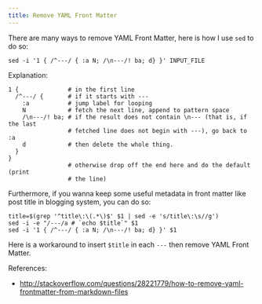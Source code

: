 ```yaml
---
title: Remove YAML Front Matter
---
```


There are many ways to remove YAML Front Matter, here is how I use ``sed`` to do so:

```
sed -i '1 { /^---/ { :a N; /\n---/! ba; d} }' INPUT_FILE
```

Explanation:

```
1 {              # in the first line
  /^---/ {       # if it starts with ---
    :a           # jump label for looping
    N            # fetch the next line, append to pattern space
    /\n---/! ba; # if the result does not contain \n--- (that is, if the last
                 # fetched line does not begin with ---), go back to :a
    d            # then delete the whole thing.
  }
}
                 # otherwise drop off the end here and do the default (print
                 # the line)
```

Furthermore, if you wanna keep some useful metadata in front matter like post title in blogging system, you can do so:

```
title=$(grep '^title\:\(.*\)$' $1 | sed -e 's/title\:\s//g')
sed -i -e "/---/a # `echo $title`" $1
sed -i '1 { /^---/ { :a N; /\n---/! ba; d} }' $1
```

Here is a workaround to insert ``$title`` in each ``---`` then remove YAML Front Matter.

References:

* http://stackoverflow.com/questions/28221779/how-to-remove-yaml-frontmatter-from-markdown-files
